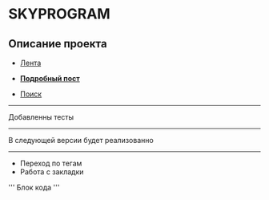 # SKYPROGRAM

## Описание проекта

 - [Лента](https://www.figma.com/file/SNcwz5Ri8eHj0dF2QUiGyq?node-id=79:63) 
 
 - [**Подробный пост**](https://www.figma.com/file/SNcwz5Ri8eHj0dF2QUiGyq?node-id=79:491
) 
 
 - [Поиск](https://www.figma.com/file/SNcwz5Ri8eHj0dF2QUiGyq?node-id=79:656) 

***
Добавленны тесты


***
В следующей версии будет реализованно
***

* Переход по тегам
* Работа с закладки


'''
Блок кода
'''